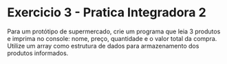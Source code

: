 # Exercicio 3 - Pratica Integradora 2

Para um protótipo de supermercado, crie um programa que leia 3 produtos e
imprima no console: nome, preço, quantidade e o valor total da compra. Utilize um array como
estrutura de dados para armazenamento dos produtos informados.
